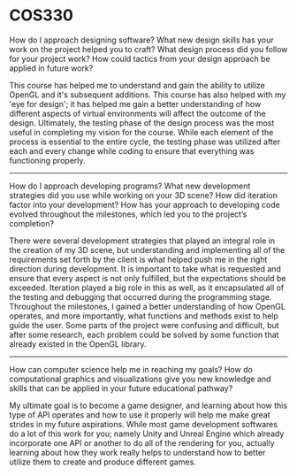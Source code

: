 # COS330

How do I approach designing software?
  What new design skills has your work on the project helped you to craft?
  What design process did you follow for your project work?
  How could tactics from your design approach be applied in future work?

This course has helped me to understand and gain the ability to utilize OpenGL and it's subsequent additions.  This course has also helped with my 'eye for design'; it has helped me gain a better
understanding of how different aspects of virtual environments will affect the outcome of the design.  Ultimately, the testing phase of the design process was the most useful in completing my vision for the course. 
While each element of the process is essential to the entire cycle, the testing phase was utilized after each and every change while coding to ensure that everything was functioning properly.

-----------------------------------------------------------------------------------------------------------------------------------------------------------------------------------------------------------------------

How do I approach developing programs?
  What new development strategies did you use while working on your 3D scene?
  How did iteration factor into your development?
  How has your approach to developing code evolved throughout the milestones, which led you to the project’s completion?

There were several development strategies that played an integral role in the creation of my 3D scene, but understanding and implementing all of the requirements set forth by the client is what helped push me in the right direction during development.  It is important to take what is requested and ensure that every aspect is not only fulfilled, but the expectations should be exceeded.  Iteration played a big role in this as well, as it encapsulated all of the testing and debugging that occurred during the programming stage.  Throughout the milestones, I gained a better understanding of how OpenGL operates, and more importantly, what functions and methods exist to help guide the user.  Some parts of the project were confusing and difficult, but after some research, each problem could be solved by some function that already existed in the OpenGL library.

-----------------------------------------------------------------------------------------------------------------------------------------------------------------------------------------------------------------------

How can computer science help me in reaching my goals?
  How do computational graphics and visualizations give you new knowledge and skills that can be applied in your future educational pathway?

My ultimate goal is to become a game designer, and learning about how this type of API operates and how to use it properly will help me make great strides in my future aspirations.  While most game development softwares do a lot of this work for you; namely Unity and Unreal Engine which already incorporate one API or another to do all of the rendering for you, actually learning about how they work really helps to understand how to better utilize them to create and produce different games.  


